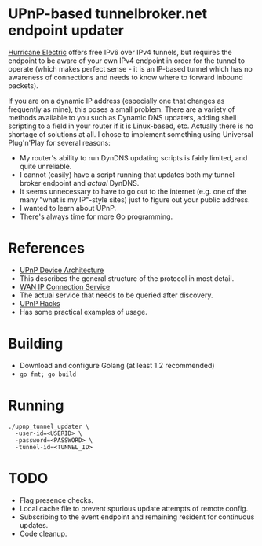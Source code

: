 # UPnP-based tunnelbroker.net endpoint updater

[Hurricane Electric](https://www.tunnelbroker.net/) offers free IPv6 over IPv4
tunnels, but requires the endpoint to be aware of your own IPv4 endpoint in
order for the tunnel to operate (which makes perfect sense - it is an IP-based
tunnel which has no awareness of connections and needs to know where to forward
inbound packets).

If you are on a dynamic IP address (especially one that changes as frequently
as mine), this poses a small problem. There are a variety of methods available
to you such as Dynamic DNS updaters, adding shell scripting to a field in your
router if it is Linux-based, etc. Actually there is no shortage of solutions at
all. I chose to implement something using Universal Plug'n'Play for several
reasons:
* My router's ability to run DynDNS updating scripts is fairly limited, and
quite unreliable.
* I cannot (easily) have a script running that updates both my tunnel broker
endpoint and _actual_ DynDNS.
* It seems unnecessary to have to go out to the internet (e.g. one of the many
"what is my IP"-style sites) just to figure out your public address.
* I wanted to learn about UPnP.
* There's always time for more Go programming.

# References
* [UPnP Device Architecture](http://upnp.org/specs/arch/UPnP-arch-DeviceArchitecture-v1.0.pdf)
 * This describes the general structure of the protocol in most detail.
* [WAN IP Connection Service](http://upnp.org/specs/gw/UPnP-gw-WANIPConnection-v1-Service.pdf)
 * The actual service that needs to be queried after discovery.
* [UPnP Hacks](http://www.upnp-hacks.org/upnp.html)
 * Has some practical examples of usage.

# Building
* Download and configure Golang (at least 1.2 recommended)
* ```go fmt; go build```

# Running
```
./upnp_tunnel_updater \
  -user-id=<USERID> \
  -password=<PASSWORD> \
  -tunnel-id=<TUNNEL_ID>
```

# TODO
* Flag presence checks.
* Local cache file to prevent spurious update attempts of remote config.
* Subscribing to the event endpoint and remaining resident for continuous
updates.
* Code cleanup.
